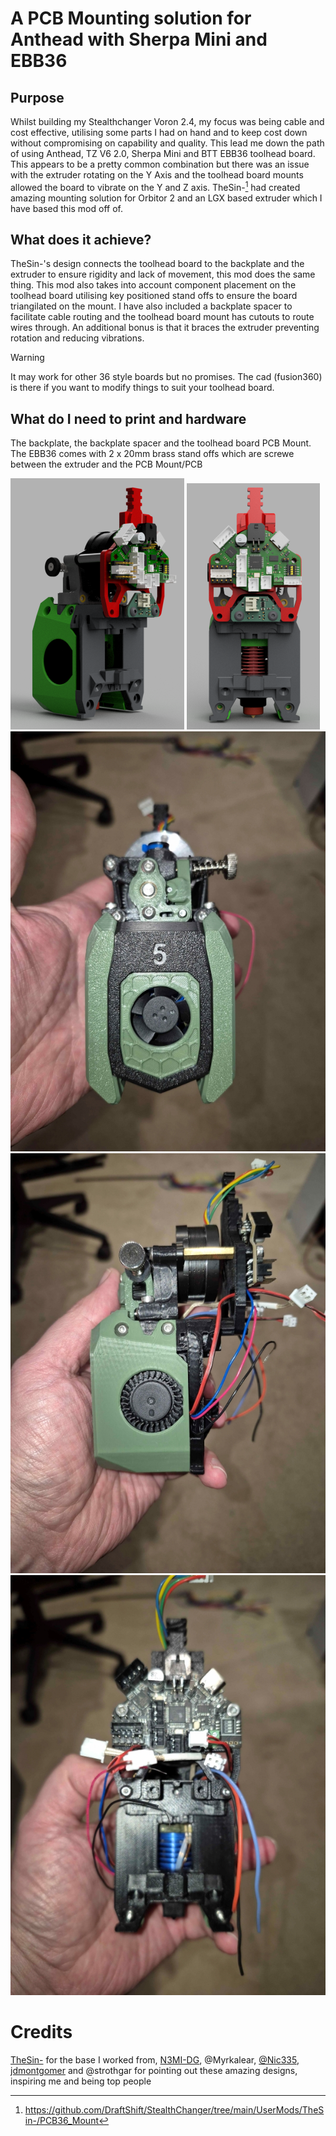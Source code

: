 # A PCB Mounting solution for Anthead with Sherpa Mini and EBB36
## Purpose
Whilst building my Stealthchanger Voron 2.4, my focus was being cable and cost effective, utilising some parts I had on hand
and to keep cost down without compromising on capability and quality.  This lead me down the path of using Anthead, TZ V6 2.0,
Sherpa Mini and BTT EBB36 toolhead board. This appears to be a pretty common combination but there was an issue with the extruder
rotating on the Y Axis and the toolhead board mounts allowed the board to vibrate on the Y and Z axis.  TheSin-[^1] had created amazing
mounting solution for Orbitor 2 and an LGX based extruder which I have based this mod off of. 

## What does it achieve?
TheSin-'s design connects the toolhead board to the backplate and the extruder to ensure rigidity and lack of movement, this mod does
the same thing.  This mod also takes into account component placement on the toolhead board utilising key positioned stand offs to ensure
the board triangilated on the mount. I have also included a backplate spacer to facilitate cable routing and the toolhead board mount has
cutouts to route wires through.  An additional bonus is that it braces the extruder preventing rotation and reducing vibrations.

>[!WARNING]
>It may work for other 36 style boards but no promises. The cad (fusion360) is there if you want to modify things to suit your toolhead board.

## What do I need to print and hardware
The backplate, the backplate spacer and the toolhead board PCB Mount.  The EBB36 comes with 2 x 20mm brass stand offs which are screwe
between the extruder and the PCB Mount/PCB 

![Image1](Image/image1.png)  ![Image2](Image/image2.png) ![Front](Image/front.jpg) ![side](Image/side.jpg) ![back](Image/back.jpg)

[^1]: https://github.com/DraftShift/StealthChanger/tree/main/UserMods/TheSin-/PCB36_Mount
# Credits
[TheSin-](https://github.com/TheSin-) for the base I worked from,
[N3MI-DG](https://github.com/N3MI-DG), @Myrkalear, [@Nic335](https://github.com/nic335), [jdmontgomer](https://github.com/jdmontgomer) and @strothgar for pointing out these amazing designs, inspiring me and being top people

